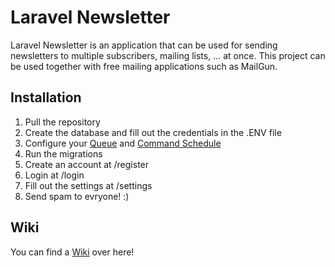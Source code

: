 # Laravel Newsletter

Laravel Newsletter is an application that can be used for sending newsletters to multiple subscribers, mailing lists, ... at once. This project can be used together with free mailing applications such as MailGun.

## Installation
1. Pull the repository
2. Create the database and fill out the credentials in the .ENV file
3. Configure your [Queue](https://laravel.com/docs/5.3/queues) and [Command Schedule](https://laravel.com/docs/5.3/scheduling#introduction)
4. Run the migrations
5. Create an account at /register
6. Login at /login
7. Fill out the settings at /settings
8. Send spam to evryone! :)

## Wiki
You can find a [Wiki](https://github.com/NathanGeerinck/Laravel-Newsletter/wiki) over here!
